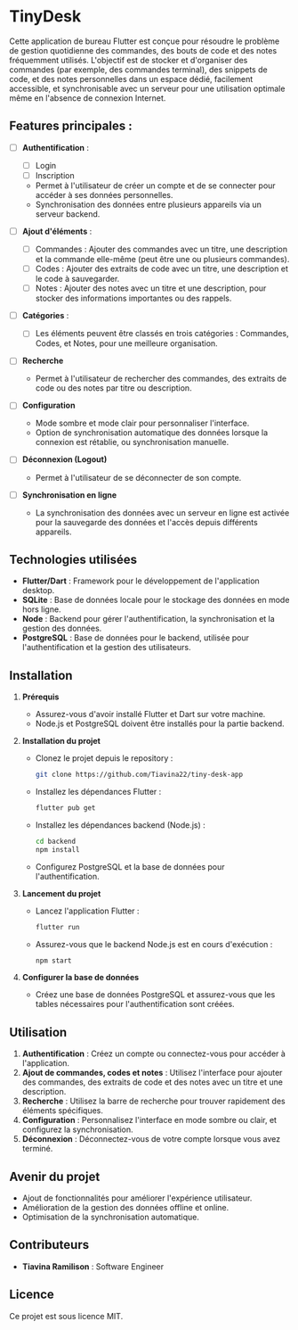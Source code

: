 # TinyDesk

Cette application de bureau Flutter est conçue pour résoudre le problème de gestion quotidienne des commandes, des bouts de code et des notes fréquemment utilisés. L'objectif est de stocker et d'organiser des commandes (par exemple, des commandes terminal), des snippets de code, et des notes personnelles dans un espace dédié, facilement accessible, et synchronisable avec un serveur pour une utilisation optimale même en l'absence de connexion Internet.

## Features principales :
- [ ] **Authentification** :
    * [ ] Login
    * [ ] Inscription
    - Permet à l'utilisateur de créer un compte et de se connecter pour accéder à ses données personnelles.
    - Synchronisation des données entre plusieurs appareils via un serveur backend.

- [ ] **Ajout d'éléments** :
    * [ ] Commandes : Ajouter des commandes avec un titre, une description et la commande elle-même (peut être une ou plusieurs commandes).
    * [ ] Codes : Ajouter des extraits de code avec un titre, une description et le code à sauvegarder.
    * [ ] Notes : Ajouter des notes avec un titre et une description, pour stocker des informations importantes ou des rappels.

- [ ] **Catégories** :
    * [ ] Les éléments peuvent être classés en trois catégories : Commandes, Codes, et Notes, pour une meilleure organisation.

- [ ] **Recherche**
  - Permet à l'utilisateur de rechercher des commandes, des extraits de code ou des notes par titre ou description.

- [ ] **Configuration**
  - Mode sombre et mode clair pour personnaliser l'interface.
  - Option de synchronisation automatique des données lorsque la connexion est rétablie, ou synchronisation manuelle.

- [ ] **Déconnexion (Logout)**
  - Permet à l'utilisateur de se déconnecter de son compte.

- [ ] **Synchronisation en ligne**
  - La synchronisation des données avec un serveur en ligne est activée pour la sauvegarde des données et l'accès depuis différents appareils.

## Technologies utilisées

- **Flutter/Dart** : Framework pour le développement de l'application desktop.
- **SQLite** : Base de données locale pour le stockage des données en mode hors ligne.
- **Node** : Backend pour gérer l'authentification, la synchronisation et la gestion des données.
- **PostgreSQL** : Base de données pour le backend, utilisée pour l'authentification et la gestion des utilisateurs.

## Installation

1. **Prérequis**
   - Assurez-vous d'avoir installé Flutter et Dart sur votre machine.
   - Node.js et PostgreSQL doivent être installés pour la partie backend.

2. **Installation du projet**
   - Clonez le projet depuis le repository :

     ```bash
     git clone https://github.com/Tiavina22/tiny-desk-app
     ```

   - Installez les dépendances Flutter :

     ```bash
     flutter pub get
     ```

   - Installez les dépendances backend (Node.js) :

     ```bash
     cd backend
     npm install
     ```

   - Configurez PostgreSQL et la base de données pour l'authentification.

3. **Lancement du projet**
   - Lancez l'application Flutter :

     ```bash
     flutter run
     ```

   - Assurez-vous que le backend Node.js est en cours d'exécution :

     ```bash
     npm start
     ```

4. **Configurer la base de données**
   - Créez une base de données PostgreSQL et assurez-vous que les tables nécessaires pour l'authentification sont créées.

## Utilisation

1. **Authentification** : Créez un compte ou connectez-vous pour accéder à l'application.
2. **Ajout de commandes, codes et notes** : Utilisez l'interface pour ajouter des commandes, des extraits de code et des notes avec un titre et une description.
3. **Recherche** : Utilisez la barre de recherche pour trouver rapidement des éléments spécifiques.
4. **Configuration** : Personnalisez l'interface en mode sombre ou clair, et configurez la synchronisation.
5. **Déconnexion** : Déconnectez-vous de votre compte lorsque vous avez terminé.

## Avenir du projet

- Ajout de fonctionnalités pour améliorer l'expérience utilisateur.
- Amélioration de la gestion des données offline et online.
- Optimisation de la synchronisation automatique.

## Contributeurs

- **Tiavina Ramilison** : Software Engineer

## Licence

Ce projet est sous licence MIT.